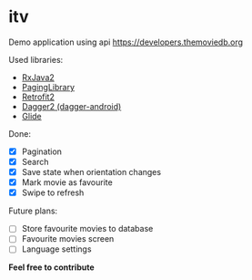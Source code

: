 # itv
Demo application using api https://developers.themoviedb.org

Used libraries:
- [RxJava2](https://github.com/ReactiveX/RxJava)
- [PagingLibrary](https://developer.android.com/topic/libraries/architecture/paging/)
- [Retrofit2](https://github.com/square/retrofit)
- [Dagger2 (dagger-android)](https://google.github.io/dagger/android.html)
- [Glide](https://github.com/bumptech/glide)

Done:
- [x] Pagination
- [x] Search
- [x] Save state when orientation changes
- [x] Mark movie as favourite
- [x] Swipe to refresh

Future plans:
- [ ] Store favourite movies to database
- [ ] Favourite movies screen
- [ ] Language settings

**Feel free to contribute**
